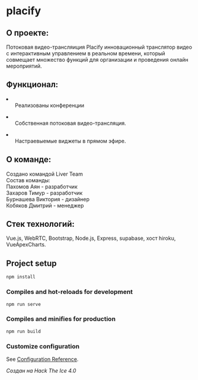 # placify

## О проекте:
Потоковая видео-трансляиция Placify инновационный транслятор видео с интерактивным управлением в реальном времени, который совмещает множество функций для организации и проведения онлайн мероприятий.
## Функционал:
<li>
  <ul>Реализованы конференции</ul>
</li>
<li>
  <ul>Собственная потоковая видео-трансляция.</ul>
</li>
<li>
  <ul>Настраевыемые виджеты в прямом эфире.</ul>
</li>

## О команде:
Создано командой Liver Team <br>
Состав команды: <br>
Пахомов Аян - разработчик <br>
Захаров Тимур - разработчик <br>
Бурнашева Виктория - дизайнер <br>
Кобяков Дмитрий - менеджер 
## Стек технологий:
Vue.js, WebRTC, Bootstrap, Node.js, Express, supabase, хост hiroku, VueApexCharts.
## Project setup
```
npm install
```

### Compiles and hot-reloads for development
```
npm run serve
```

### Compiles and minifies for production
```
npm run build
```

### Customize configuration
See [Configuration Reference](https://cli.vuejs.org/config/).

<i>Создан на Hack The Ice 4.0</i>
